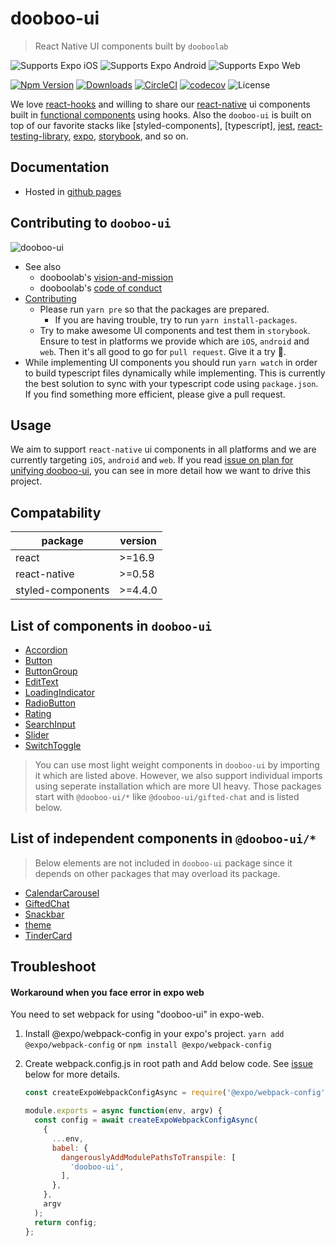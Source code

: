 # dooboo-ui

> React Native UI components built by `dooboolab`

<p>
  <!-- iOS -->
  <img alt="Supports Expo iOS" longdesc="Supports Expo iOS" src="https://img.shields.io/badge/iOS-4630EB.svg?style=flat-square&logo=APPLE&labelColor=999999&logoColor=fff" />
  <!-- Android -->
  <img alt="Supports Expo Android" longdesc="Supports Expo Android" src="https://img.shields.io/badge/Android-4630EB.svg?style=flat-square&logo=ANDROID&labelColor=A4C639&logoColor=fff" />
  <!-- Web -->
  <img alt="Supports Expo Web" longdesc="Supports Expo Web" src="https://img.shields.io/badge/web-4630EB.svg?style=flat-square&logo=GOOGLE-CHROME&labelColor=4285F4&logoColor=fff" />
</p>


[![Npm Version](http://img.shields.io/npm/v/dooboo-ui.svg?style=flat-square)](https://npmjs.org/package/dooboo-ui)
[![Downloads](http://img.shields.io/npm/dm/dooboo-ui.svg?style=flat-square)](https://npmjs.org/package/dooboo-ui)
[![CircleCI](https://circleci.com/gh/dooboolab/dooboo-ui.svg?style=shield)](https://circleci.com/gh/dooboolab/dooboo-ui)
[![codecov](https://codecov.io/gh/dooboolab/dooboo-ui/branch/master/graph/badge.svg)](https://codecov.io/gh/dooboolab/dooboo-ui)
![License](http://img.shields.io/npm/l/dooboo-ui.svg?style=flat-square)

We love [react-hooks](https://code.fb.com/open-source/react-hooks) and willing to share our [react-native](https://facebook.github.io/react-native) ui components built in [functional components](https://logrocket.com/blog/pure-functional-components) using hooks. Also the `dooboo-ui` is built on top of our favorite stacks like [styled-components], [typescript], [jest](https://jestjs.io), [react-testing-library](https://testing-library.com/docs/react-testing-library/intro), [expo](https://expo.io), [storybook](https://storybook.js.org), and so on.

## Documentation

- Hosted in [github pages](https://dooboolab.github.io/dooboo-ui/)

## Contributing to `dooboo-ui`

![dooboo-ui](https://user-images.githubusercontent.com/27461460/73331047-ea876400-42a5-11ea-9c9c-1c997eb961be.png)

- See also
  - dooboolab's [vision-and-mission](https://github.com/dooboolab/dooboolab.com/blob/master/vision-and-mission.md)
  - dooboolab's [code of conduct](https://github.com/dooboolab/dooboolab.com/blob/master/code-of-conduct.md)
- [Contributing](CONTRIBUTING.md)
  - Please run `yarn pre` so that the packages are prepared.
    - If you are having trouble, try to run `yarn install-packages`.
  - Try to make awesome UI components and test them in `storybook`. Ensure to test in platforms we provide which are `iOS`, `android` and `web`. Then it's all good to go for `pull request`. Give it a try :blossom:.
- While implementing UI components you should run `yarn watch` in order to build typescript files dynamically while implementing. This is currently the best solution to sync with your typescript code using `package.json`. If you find something more efficient, please give a pull request.

## Usage

We aim to support `react-native` ui components in all platforms and we are currently targeting `iOS`, `android` and `web`. If you read [issue on plan for unifying dooboo-ui](https://github.com/dooboolab/dooboo-ui/issues/194), you can see in more detail how we want to drive this project.

## Compatability

| package           | version |
|-------------------|---------|
| react             | >=16.9  |
| react-native      | >=0.58  |
| styled-components | >=4.4.0 |

## List of components in `dooboo-ui`

- [Accordion](https://github.com/dooboolab/dooboo-ui/tree/master/main/Accordion)
- [Button](https://github.com/dooboolab/dooboo-ui/tree/master/main/Button)
- [ButtonGroup](https://github.com/dooboolab/dooboo-ui/tree/master/main/ButtonGroup)
- [EditText](https://github.com/dooboolab/dooboo-ui/tree/master/main/EditText)
- [LoadingIndicator](https://github.com/dooboolab/dooboo-ui/tree/master/main/LoadingIndicator)
- [RadioButton](https://github.com/dooboolab/dooboo-ui/tree/master/main/RadioButton)
- [Rating](https://github.com/dooboolab/dooboo-ui/tree/master/main/Rating)
- [SearchInput](https://github.com/dooboolab/dooboo-ui/tree/master/main/SearchInput)
- [Slider](https://github.com/dooboolab/dooboo-ui/tree/master/main/Slider)
- [SwitchToggle](https://github.com/dooboolab/dooboo-ui/tree/master/main/SwitchToggle)

> You can use most light weight components in `dooboo-ui` by importing it which are listed above. However, we also support individual imports using seperate installation which are more UI heavy. Those packages start with `@dooboo-ui/*` like `@dooboo-ui/gifted-chat` and is listed below.

## List of independent components in `@dooboo-ui/*`

> Below elements are not included in `dooboo-ui` package since it depends on other packages that may overload its package.

- [CalendarCarousel](https://github.com/dooboolab/dooboo-ui/tree/master/packages/CalendarCarousel)
- [GiftedChat](https://github.com/dooboolab/dooboo-ui/tree/master/packages/GiftedChat)
- [Snackbar](https://github.com/dooboolab/dooboo-ui/tree/master/packages/Snackbar)
- [theme](https://github.com/dooboolab/dooboo-ui/tree/master/packages/theme)
- [TinderCard](https://github.com/dooboolab/dooboo-ui/tree/master/packages/TinderCard)

## Troubleshoot

#### Workaround when you face error in expo web

You need to set webpack for using "dooboo-ui" in expo-web.
1. Install @expo/webpack-config in your expo's project.
```yarn add @expo/webpack-config``` 
or ```npm install @expo/webpack-config```

2. Create webpack.config.js in root path and Add below code.
See [issue](https://forums.expo.io/t/error-when-running-expo-start-web/33096/3) below for more details.

    ```javascript
    const createExpoWebpackConfigAsync = require('@expo/webpack-config');

    module.exports = async function(env, argv) {
      const config = await createExpoWebpackConfigAsync(
        {
          ...env,
          babel: {
            dangerouslyAddModulePathsToTranspile: [
              'dooboo-ui',
            ],
          },
        },
        argv
      );
      return config;
    };
    ```

